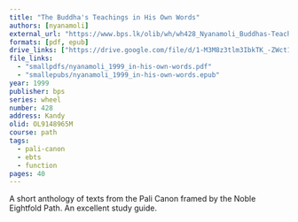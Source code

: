 ```yaml
---
title: "The Buddha's Teachings in His Own Words"
authors: [nyanamoli]
external_url: "https://www.bps.lk/olib/wh/wh428_Nyanamoli_Buddhas-Teaching-In-His-Own-Words.html"
formats: [pdf, epub]
drive_links: ["https://drive.google.com/file/d/1-M3M8z3tlm3IbkTK_-ZWct1Cm4yed9mi/view?usp=drivesdk", "https://obu.pages.dev/assets/epubs/1BYkmOKiIOIo6lG7x_EQpvmokrmY5zQBP.epub"]
file_links:
  - "smallpdfs/nyanamoli_1999_in-his-own-words.pdf"
  - "smallepubs/nyanamoli_1999_in-his-own-words.epub"
year: 1999
publisher: bps
series: wheel
number: 428
address: Kandy
olid: OL9148965M
course: path
tags:
  - pali-canon
  - ebts
  - function
pages: 40
---
```


A short anthology of texts from the Pali Canon framed by the Noble Eightfold Path. An excellent study guide.
